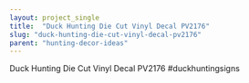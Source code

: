 ```yaml
---
layout: project_single
title:  "Duck Hunting Die Cut Vinyl Decal PV2176"
slug: "duck-hunting-die-cut-vinyl-decal-pv2176"
parent: "hunting-decor-ideas"
---
```

Duck Hunting Die Cut Vinyl Decal PV2176 #duckhuntingsigns
